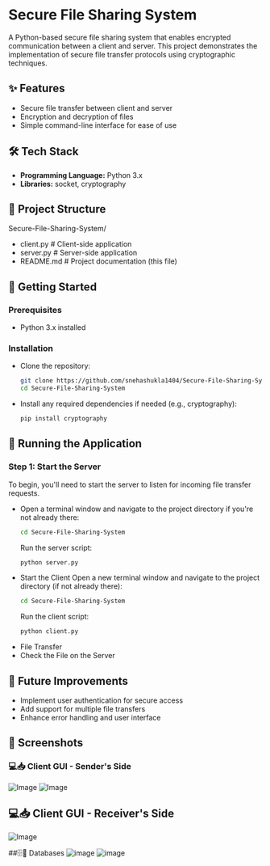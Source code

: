 # Secure File Sharing System

A Python-based secure file sharing system that enables encrypted communication between a client and server. This project demonstrates the implementation of secure file transfer protocols using cryptographic techniques.

## ✨ Features
- Secure file transfer between client and server
- Encryption and decryption of files
- Simple command-line interface for ease of use

## 🛠️ Tech Stack
- **Programming Language:** Python 3.x
- **Libraries:** socket, cryptography

## 📂 Project Structure
Secure-File-Sharing-System/
- client.py          # Client-side application
- server.py          # Server-side application
- README.md          # Project documentation (this file)


## 🚀 Getting Started

### Prerequisites
- Python 3.x installed

### Installation
- Clone the repository:
  ```bash
  git clone https://github.com/snehashukla1404/Secure-File-Sharing-System.git
  cd Secure-File-Sharing-System
  ```
- Install any required dependencies if needed (e.g., cryptography):
  ```bash
  pip install cryptography
  ```
  
## 🚀 Running the Application

### Step 1: Start the Server
To begin, you'll need to start the server to listen for incoming file transfer requests.
- Open a terminal window and navigate to the project directory if you're not already there:
   ```bash
   cd Secure-File-Sharing-System
   ```
  Run the server script:
  ```bash
  python server.py
  ```
- Start the Client
  Open a new terminal window and navigate to the project directory (if not already there):
  ```bash
  cd Secure-File-Sharing-System
  ```
  Run the client script:
  ```bash
  python client.py
  ```
- File Transfer
- Check the File on the Server

## 🧩 Future Improvements
- Implement user authentication for secure access
- Add support for multiple file transfers
- Enhance error handling and user interface

## 📸 Screenshots

### 💻📥 Client GUI - Sender's Side
![Image](https://github.com/user-attachments/assets/c02a8f7d-cf8d-49cf-9639-4e098237b5f9)
![Image](https://github.com/user-attachments/assets/d327f983-e6c7-449c-8cf8-f3bd7607eb93)

## 💻📥 Client GUI - Receiver's Side
![Image](https://github.com/user-attachments/assets/5902ad0b-1723-4fae-b9fa-525a63f5b06e)

##🗄️💾 Databases
![image](https://github.com/user-attachments/assets/1021f545-a8a9-4f59-885c-ad0632bc471c)
![image](https://github.com/user-attachments/assets/bf7f6fdc-4f4f-45ce-bb40-1395b664ebc4)
